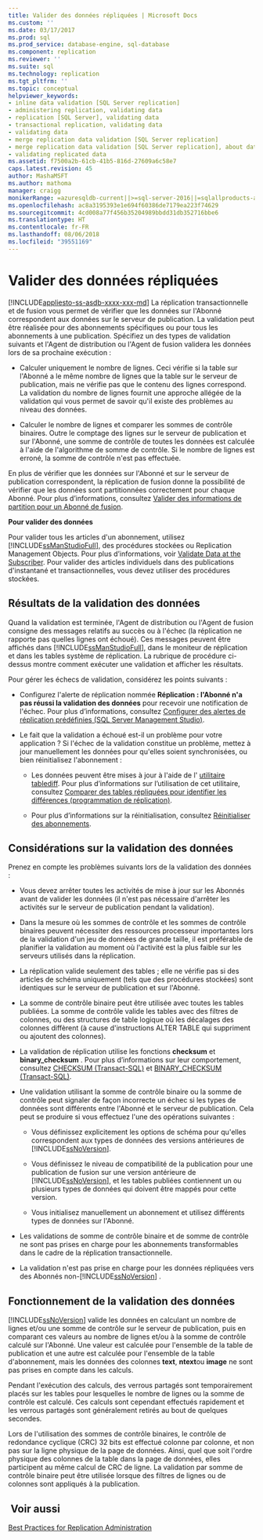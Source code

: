 ```yaml
---
title: Valider des données répliquées | Microsoft Docs
ms.custom: ''
ms.date: 03/17/2017
ms.prod: sql
ms.prod_service: database-engine, sql-database
ms.component: replication
ms.reviewer: ''
ms.suite: sql
ms.technology: replication
ms.tgt_pltfrm: ''
ms.topic: conceptual
helpviewer_keywords:
- inline data validation [SQL Server replication]
- administering replication, validating data
- replication [SQL Server], validating data
- transactional replication, validating data
- validating data
- merge replication data validation [SQL Server replication]
- merge replication data validation [SQL Server replication], about data validation
- validating replicated data
ms.assetid: f7500a2b-61cb-41b5-816d-27609a6c58e7
caps.latest.revision: 45
author: MashaMSFT
ms.author: mathoma
manager: craigg
monikerRange: =azuresqldb-current||>=sql-server-2016||=sqlallproducts-allversions||>=sql-server-linux-2017
ms.openlocfilehash: ac8a3195393e1e694f60386de7179ea223f74629
ms.sourcegitcommit: 4cd008a77f456b35204989bbdd31db352716bbe6
ms.translationtype: HT
ms.contentlocale: fr-FR
ms.lasthandoff: 08/06/2018
ms.locfileid: "39551169"
---
```

# <a name="validate-replicated-data"></a>Valider des données répliquées
[!INCLUDE[appliesto-ss-asdb-xxxx-xxx-md](../../includes/appliesto-ss-asdb-xxxx-xxx-md.md)]
  La réplication transactionnelle et de fusion vous permet de vérifier que les données sur l'Abonné correspondent aux données sur le serveur de publication. La validation peut être réalisée pour des abonnements spécifiques ou pour tous les abonnements à une publication. Spécifiez un des types de validation suivants et l'Agent de distribution ou l'Agent de fusion validera les données lors de sa prochaine exécution :  
  
-   Calculer uniquement le nombre de lignes. Ceci vérifie si la table sur l'Abonné a le même nombre de lignes que la table sur le serveur de publication, mais ne vérifie pas que le contenu des lignes correspond. La validation du nombre de lignes fournit une approche allégée de la validation qui vous permet de savoir qu'il existe des problèmes au niveau des données.  
  
-   Calculer le nombre de lignes et comparer les sommes de contrôle binaires. Outre le comptage des lignes sur le serveur de publication et sur l'Abonné, une somme de contrôle de toutes les données est calculée à l'aide de l'algorithme de somme de contrôle. Si le nombre de lignes est erroné, la somme de contrôle n'est pas effectuée.  
  
 En plus de vérifier que les données sur l'Abonné et sur le serveur de publication correspondent, la réplication de fusion donne la possibilité de vérifier que les données sont partitionnées correctement pour chaque Abonné. Pour plus d’informations, consultez [Valider des informations de partition pour un Abonné de fusion](../../relational-databases/replication/validate-partition-information-for-a-merge-subscriber.md).  
  
 **Pour valider des données**  
  
 Pour valider tous les articles d'un abonnement, utilisez [!INCLUDE[ssManStudioFull](../../includes/ssmanstudiofull-md.md)], des procédures stockées ou Replication Management Objects. Pour plus d’informations, voir [Validate Data at the Subscriber](../../relational-databases/replication/validate-data-at-the-subscriber.md). Pour valider des articles individuels dans des publications d'instantané et transactionnelles, vous devez utiliser des procédures stockées.  
  
## <a name="data-validation-results"></a>Résultats de la validation des données  
 Quand la validation est terminée, l'Agent de distribution ou l'Agent de fusion consigne des messages relatifs au succès ou à l'échec (la réplication ne rapporte pas quelles lignes ont échoué). Ces messages peuvent être affichés dans [!INCLUDE[ssManStudioFull](../../includes/ssmanstudiofull-md.md)], dans le moniteur de réplication et dans les tables système de réplication. La rubrique de procédure ci-dessus montre comment exécuter une validation et afficher les résultats.  
  
 Pour gérer les échecs de validation, considérez les points suivants :  
  
-   Configurez l'alerte de réplication nommée **Réplication : l'Abonné n'a pas réussi la validation des données** pour recevoir une notification de l'échec. Pour plus d’informations, consultez [Configurer des alertes de réplication prédéfinies &#40;SQL Server Management Studio&#41;](../../relational-databases/replication/administration/configure-predefined-replication-alerts-sql-server-management-studio.md).  
  
-   Le fait que la validation a échoué est-il un problème pour votre application ? Si l'échec de la validation constitue un problème, mettez à jour manuellement les données pour qu'elles soient synchronisées, ou bien réinitialisez l'abonnement :  
  
    -   Les données peuvent être mises à jour à l'aide de l' [utilitaire tablediff](../../tools/tablediff-utility.md). Pour plus d’informations sur l’utilisation de cet utilitaire, consultez [Comparer des tables répliquées pour identifier les différences &#40;programmation de réplication&#41;](../../relational-databases/replication/administration/compare-replicated-tables-for-differences-replication-programming.md).  
  
    -   Pour plus d’informations sur la réinitialisation, consultez [Réinitialiser des abonnements](../../relational-databases/replication/reinitialize-subscriptions.md).  
  
## <a name="considerations-for-data-validation"></a>Considérations sur la validation des données  
 Prenez en compte les problèmes suivants lors de la validation des données :  
  
-   Vous devez arrêter toutes les activités de mise à jour sur les Abonnés avant de valider les données (il n'est pas nécessaire d'arrêter les activités sur le serveur de publication pendant la validation).  
  
-   Dans la mesure où les sommes de contrôle et les sommes de contrôle binaires peuvent nécessiter des ressources processeur importantes lors de la validation d'un jeu de données de grande taille, il est préférable de planifier la validation au moment où l'activité est la plus faible sur les serveurs utilisés dans la réplication.  
  
-   La réplication valide seulement des tables ; elle ne vérifie pas si des articles de schéma uniquement (tels que des procédures stockées) sont identiques sur le serveur de publication et sur l'Abonné.  
  
-   La somme de contrôle binaire peut être utilisée avec toutes les tables publiées. La somme de contrôle valide les tables avec des filtres de colonnes, ou des structures de table logique où les décalages des colonnes diffèrent (à cause d'instructions ALTER TABLE qui suppriment ou ajoutent des colonnes).  
  
-   La validation de réplication utilise les fonctions **checksum** et **binary_checksum** . Pour plus d’informations sur leur comportement, consultez [CHECKSUM &#40;Transact-SQL&#41;](../../t-sql/functions/checksum-transact-sql.md) et [BINARY_CHECKSUM &#40;Transact-SQL&#41;](../../t-sql/functions/binary-checksum-transact-sql.md).  
  
-   Une validation utilisant la somme de contrôle binaire ou la somme de contrôle peut signaler de façon incorrecte un échec si les types de données sont différents entre l'Abonné et le serveur de publication. Cela peut se produire si vous effectuez l'une des opérations suivantes :  
  
    -   Vous définissez explicitement les options de schéma pour qu'elles correspondent aux types de données des versions antérieures de [!INCLUDE[ssNoVersion](../../includes/ssnoversion-md.md)].  
  
    -   Vous définissez le niveau de compatibilité de la publication pour une publication de fusion sur une version antérieure de [!INCLUDE[ssNoVersion](../../includes/ssnoversion-md.md)], et les tables publiées contiennent un ou plusieurs types de données qui doivent être mappés pour cette version.  
  
    -   Vous initialisez manuellement un abonnement et utilisez différents types de données sur l'Abonné.  
  
-   Les validations de somme de contrôle binaire et de somme de contrôle ne sont pas prises en charge pour les abonnements transformables dans le cadre de la réplication transactionnelle.  
  
-   La validation n'est pas prise en charge pour les données répliquées vers des Abonnés non-[!INCLUDE[ssNoVersion](../../includes/ssnoversion-md.md)] .  
  
## <a name="how-data-validation-works"></a>Fonctionnement de la validation des données  
 [!INCLUDE[ssNoVersion](../../includes/ssnoversion-md.md)] valide les données en calculant un nombre de lignes et/ou une somme de contrôle sur le serveur de publication, puis en comparant ces valeurs au nombre de lignes et/ou à la somme de contrôle calculé sur l'Abonné. Une valeur est calculée pour l'ensemble de la table de publication et une autre est calculée pour l'ensemble de la table d'abonnement, mais les données des colonnes **text**, **ntext**ou **image** ne sont pas prises en compte dans les calculs.  
  
 Pendant l'exécution des calculs, des verrous partagés sont temporairement placés sur les tables pour lesquelles le nombre de lignes ou la somme de contrôle est calculé. Ces calculs sont cependant effectués rapidement et les verrous partagés sont généralement retirés au bout de quelques secondes.  
  
 Lors de l'utilisation des sommes de contrôle binaires, le contrôle de redondance cyclique (CRC) 32 bits est effectué colonne par colonne, et non pas sur la ligne physique de la page de données. Ainsi, quel que soit l'ordre physique des colonnes de la table dans la page de données, elles participent au même calcul de CRC de ligne. La validation par somme de contrôle binaire peut être utilisée lorsque des filtres de lignes ou de colonnes sont appliqués à la publication.  
  
## <a name="see-also"></a> Voir aussi  
 [Best Practices for Replication Administration](../../relational-databases/replication/administration/best-practices-for-replication-administration.md)  
  
  
